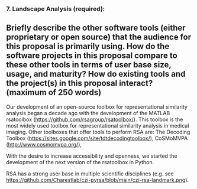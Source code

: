 ### 7. Landscape Analysis (required):

## Briefly describe the other software tools (either proprietary or open source) that the audience for this proposal is primarily using. How do the software projects in this proposal compare to these other tools in terms of user base size, usage, and maturity? How do existing tools and the project(s) in this proposal interact? (maximum of 250 words)

Our development of an open-source toolbox for representational similarity analysis began a decade ago with the development of the MATLAB rsatoolbox (https://github.com/rsagroup/rsatoolbox/). This toolbox is the most widely used toolbox for representational similarity analysis in medical imaging. Other toolboxes that offer tools to perform RSA are: The Decoding Toolbox (https://sites.google.com/site/tdtdecodingtoolbox/),  CoSMoMVPA (http://www.cosmomvpa.org/), 

With the desire to increase accessibility and openness, we started the development of the next version of the rsatoolbox in Python. 

RSA has a strong user base in multiple scientific disciplines (e.g. see https://github.com/Charestlab/czi-pyrsa/blob/main/czi-rsa-landmark.png).
